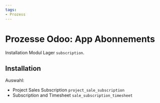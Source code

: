 ```yaml
---
tags:
- Prozess
---
```

# Prozesse Odoo: App Abonnements
Installation Modul Lager `subscription`.

## Installation
Auswahl:
* Project Sales Subscription `project_sale_subscription`
* Subscription and Timesheet  `sale_subscription_timesheet`